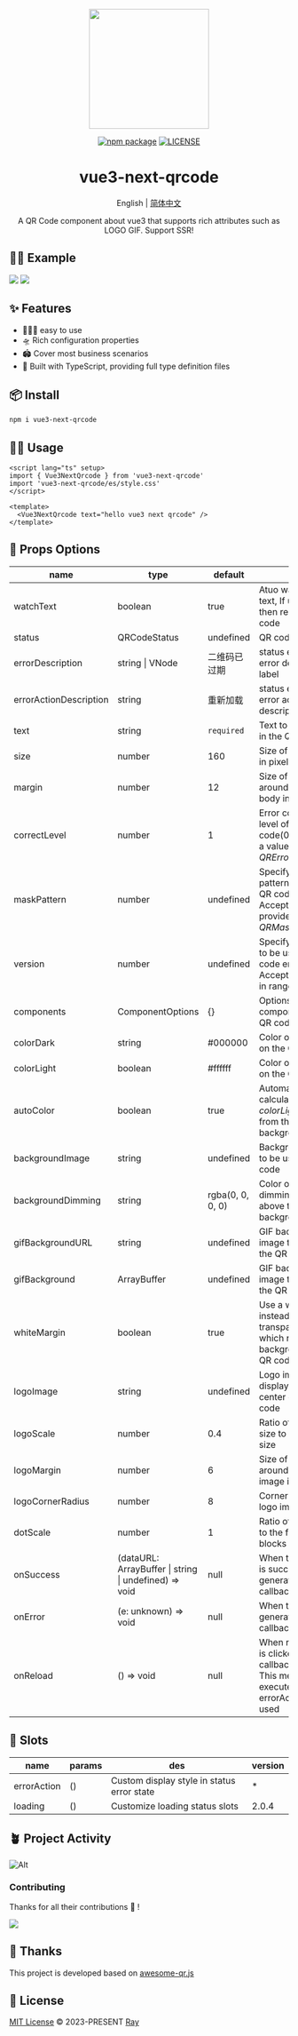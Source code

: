 <p align="center">
  <a href="https://github.com/XiaoDaiGua-Ray/vue3-next-qrcode">
    <img width="216" src="https://avatars.githubusercontent.com/u/51957438?v=4">
  </a>
</p>
<p align="center">
  <a href="https://www.npmjs.com/package/vue3-next-qrcode?activeTab=readme"><img src="https://img.shields.io/npm/v/vue3-next-qrcode.svg" alt="npm package"></a>
  <a href="https://github.com/XiaoDaiGua-Ray/vue3-next-qrcode/blob/main/LICENSE"><img src="https://img.shields.io/github/license/XiaoDaiGua-Ray/vue3-next-qrcode" alt="LICENSE"></a>
</p>

<div align="center">

# vue3-next-qrcode

English | [简体中文](https://github.com/XiaoDaiGua-Ray/vue3-next-qrcode/blob/main/README.zh-CN.md)

A QR Code component about vue3 that supports rich attributes such as LOGO GIF. Support SSR!

</div>

## 🏄‍♀️ Example

<img src="./public/q1.gif" />
<img src="./public/q2.png" />

## ✨ Features

- 🏄🏼‍♂️ easy to use
- 🛸 Rich configuration properties
- 🏟️ Cover most business scenarios
- 🎯 Built with TypeScript, providing full type definition files

## 📦 Install

```bash
npm i vue3-next-qrcode
```

## 🤹‍♀️ Usage

```vue
<script lang="ts" setup>
import { Vue3NextQrcode } from 'vue3-next-qrcode'
import 'vue3-next-qrcode/es/style.css'
</script>

<template>
  <Vue3NextQrcode text="hello vue3 next qrcode" />
</template>
```

## 🤺 Props Options

| **name**               | **type**                                              | **default**      | **des**                                                                                                              | **version** |
| ---------------------- | ----------------------------------------------------- | ---------------- | -------------------------------------------------------------------------------------------------------------------- | ----------- |
| watchText              | boolean                                               | true             | Atuo watch QR code text, If update text, then re-render QR code                                                      | \*          |
| status                 | QRCodeStatus                                          | undefined        | QR code status                                                                                                       | \*          |
| errorDescription       | string \| VNode                                       | 二维码已过期     | status error QR code error description label                                                                         | \*          |
| errorActionDescription | string                                                | 重新加载         | status error QR code error action description label                                                                  | \*          |
| text                   | string                                                | `required`       | Text to be encoded in the QR code                                                                                    | \*          |
| size                   | number                                                | 160              | Size of the QR code in pixel                                                                                         | \*          |
| margin                 | number                                                | 12               | Size of margins around the QR code body in pixel                                                                     | \*          |
| correctLevel           | number                                                | 1                | Error correction level of the QR code(0-3), Accepts a value provided by _QRErrorCorrectLevel_                        | \*          |
| maskPattern            | number                                                | undefined        | Specify the mask pattern to be used in QR code encoding, Accepts a value provided by _QRMaskPattern_                 | \*          |
| version                | number                                                | undefined        | Specify the version to be used in QR code encoding, Accepts an integer in range [1, 40]                              | \*          |
| components             | ComponentOptions                                      | {}               | Options to control components in the QR code                                                                         | \*          |
| colorDark              | string                                                | #000000          | Color of the blocks on the QR code                                                                                   | \*          |
| colorLight             | boolean                                               | #ffffff          | Color of the blocks on the QR code                                                                                   | \*          |
| autoColor              | boolean                                               | true             | Automatically calculate the _colorLight_ value from the QR code's background                                         | \*          |
| backgroundImage        | string                                                | undefined        | Background image to be used in the QR code                                                                           | \*          |
| backgroundDimming      | string                                                | rgba(0, 0, 0, 0) | Color of the dimming mask above the background image                                                                 | \*          |
| gifBackgroundURL       | string                                                | undefined        | GIF background image to be used in the QR code                                                                       | \*          |
| gifBackground          | ArrayBuffer                                           | undefined        | GIF background image to be used in the QR code                                                                       | \*          |
| whiteMargin            | boolean                                               | true             | Use a white margin instead of a transparent one which reveals the background of the QR code on margins               | \*          |
| logoImage              | string                                                | undefined        | Logo image to be displayed at the center of the QR code                                                              | \*          |
| logoScale              | number                                                | 0.4              | Ratio of the logo size to the QR code size                                                                           | \*          |
| logoMargin             | number                                                | 6                | Size of margins around the logo image in pixels                                                                      | \*          |
| logoCornerRadius       | number                                                | 8                | Corner radius of the logo image in pixels                                                                            | \*          |
| dotScale               | number                                                | 1                | Ratio of the real size to the full size of the blocks                                                                | \*          |
| onSuccess              | (dataURL: ArrayBuffer \| string \| undefined) => void | null             | When the QR code is successfully generated, this callback is called                                                  | \*          |
| onError                | (e: unknown) => void                                  | null             | When the QR code generation fails, this callback is called                                                           | \*          |
| onReload               | () => void                                            | null             | When reload button is clicked, this callback is called, This method will not execute if the errorAction slot is used | \*          |

## 🔧 Slots

| **name**    | **params** | **des**                                    | **version** |
| ----------- | ---------- | ------------------------------------------ | ----------- |
| errorAction | ()         | Custom display style in status error state | \*          |
| loading     | ()         | Customize loading status slots             | 2.0.4       |

## 🪴 Project Activity

![Alt](https://repobeats.axiom.co/api/embed/7802e3c093747ad0cf1dbda3937e7a34500428ad.svg 'Repobeats analytics image')

### Contributing

Thanks for all their contributions 🐝 !

<a href="https://github.com/XiaoDaiGua-Ray/vue3-next-qrcode/graphs/contributors">
  <img src="https://contrib.rocks/image?repo=XiaoDaiGua-Ray/vue3-next-qrcode" />
</a>

## 🌸 Thanks

This project is developed based on [awesome-qr.js](https://github.com/SumiMakito/Awesome-qr.js/blob/master/README.md)

## 📄 License

[MIT License](https://github.com/XiaoDaiGua-Ray/vue3-next-qrcode/blob/main/LICENSE) © 2023-PRESENT [Ray](https://github.com/XiaoDaiGua-Ray/vue3-next-qrcode)
